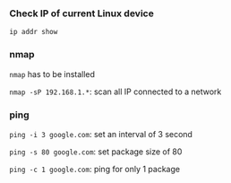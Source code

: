 ### Check IP of current Linux device

```
ip addr show
```
### nmap

``nmap`` has to be installed

``nmap -sP 192.168.1.*``: scan all IP connected to a network

### ping

``ping -i 3 google.com``: set an interval of 3 second

``ping -s 80 google.com``: set package size of 80

``ping -c 1 google.com``: ping for only 1 package